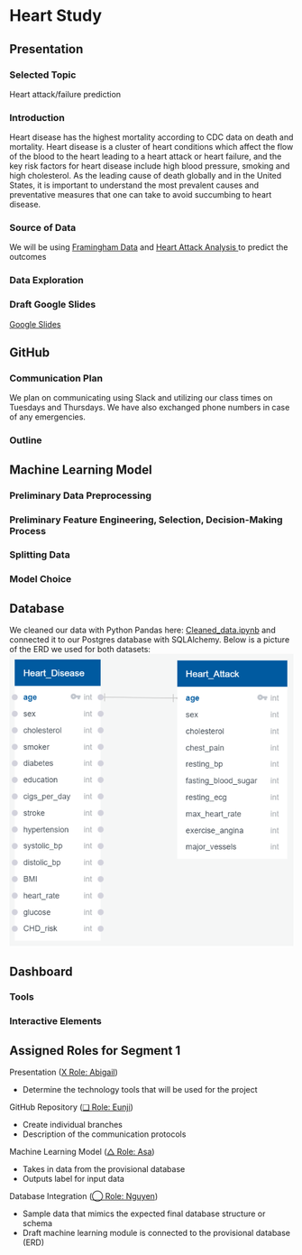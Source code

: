 # Heart Study

## Presentation

### Selected Topic 
Heart attack/failure prediction 

### Introduction 
Heart disease has the highest mortality according to CDC data on death and mortality. Heart disease is a cluster of heart conditions which affect the flow of the blood to the heart leading to a heart attack or heart failure, and the key risk factors for heart disease include high blood pressure, smoking and high cholesterol. As the leading cause of death globally and in the United States, it is important to understand the most prevalent causes and preventative measures that one can take to avoid succumbing to heart disease.

### Source of Data
We will be using [Framingham Data](https://www.kaggle.com/dileep070/heart-disease-prediction-using-logistic-regression) and [Heart Attack Analysis ](https://www.kaggle.com/rashikrahmanpritom/heart-attack-analysis-prediction-dataset) to predict the outcomes 

### Data Exploration


### Draft Google Slides
[Google Slides](https://docs.google.com/presentation/d/1onFSrrHWJHMssUqCB5XmFOtxarz3dNbw-AfdVClvO5o/edit?usp=sharing)

## GitHub

### Communication Plan
We plan on communicating using Slack and utilizing our class times on Tuesdays and Thursdays. We have also exchanged phone numbers in case of any emergencies.

### Outline

## Machine Learning Model

### Preliminary Data Preprocessing

### Preliminary Feature Engineering, Selection, Decision-Making Process

### Splitting Data

### Model Choice

## Database
We cleaned our data with Python Pandas here: [Cleaned_data.ipynb]() and connected it to our Postgres database with SQLAlchemy. Below is a picture of the ERD we used for both datasets:</br>
![ERD](https://github.com/echuung94/Heart_Study/blob/ncao/Resources/ERD.PNG)

## Dashboard

### Tools

### Interactive Elements

## Assigned Roles for Segment 1
Presentation ([X Role: Abigail](https://github.com/echuung94/Heart_Study/tree/amwaura))</br>
- Determine the technology tools that will be used for the project

GitHub Repository ([❑ Role: Eunji](https://github.com/echuung94/Heart_Study/tree/echung))
- Create individual branches 
- Description of the communication protocols</br>

Machine Learning Model ([△ Role: Asa](https://github.com/echuung94/Heart_Study/tree/aholley))
- Takes in data from the provisional database
- Outputs label for input data</br>

Database Integration ([◯ Role: Nguyen](https://github.com/echuung94/Heart_Study/tree/ncao))
- Sample data that mimics the expected final database structure or schema
- Draft machine learning module is connected to the provisional database (ERD)

